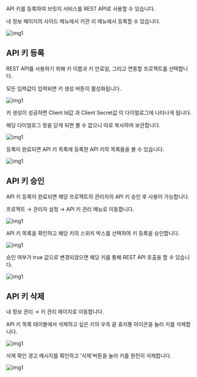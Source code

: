 API 키를 등록하여 브릿지 서비스를 REST API로 사용할 수 있습니다.

내 정보 페이지의 사이드 메뉴에서 키관 리 메뉴에서 등록할 수 있습니다.

  

![img1](https://raw.githubusercontent.com/vazilcompany/vridge-docs/main/guide/img/key_management_01.png)  

  

API 키 등록
--------


  

REST API를 사용하기 위해 키 이름과 키 만료일, 그리고 연동할 프로젝트를 선택합니다.

모든 입력값이 입력되면 키 생성 버튼이 활성화됩니다.

![img1](https://raw.githubusercontent.com/vazilcompany/vridge-docs/main/guide/img/key_management_02.png)  

  

  

키 생성이 성공하면 Client Id값 과 Client Secret값 이 다이얼로그에 나타나게 됩니다.

해당 다이얼로그 창을 닫게 되면 볼 수 없으니 따로 복사하여 보관합니다.

![img1](https://raw.githubusercontent.com/vazilcompany/vridge-docs/main/guide/img/key_management_03.png)  

  

  

등록이 완료되면 API 키 목록에 등록한 API 키의 목록들을 볼 수 있습니다.

![img1](https://raw.githubusercontent.com/vazilcompany/vridge-docs/main/guide/img/key_management_04.png)  

  

  

API 키 승인
--------


API 키 등록이 완료되면 해당 프로젝트의 관리자의 API 키 승인 후 사용이 가능합니다.

  

프로젝트 → 관리자 설정 → API 키 관리 메뉴로 이동합니다.

![img1](https://raw.githubusercontent.com/vazilcompany/vridge-docs/main/guide/img/key_management_05.png)  

  

API 키 목록을 확인하고 해당 키의 스위치 박스를 선택하여 키 등록을 승인합니다.

![img1](https://raw.githubusercontent.com/vazilcompany/vridge-docs/main/guide/img/key_management_06.png)  

  

  

승인 여부가 true 값으로 변경되었으면 해당 키를 통해 REST API 호출을 할 수 있습니다.

![img1](https://raw.githubusercontent.com/vazilcompany/vridge-docs/main/guide/img/key_management_07.png)  

  

  

API 키 삭제
--------


내 정보 관리 → 키 관리 페이지로 이동합니다.

API 키 목록 테이블에서 삭제하고 싶은 키의 우측 끝 휴지통 아이콘을 눌러 키를 삭제합니다.

![img1](https://raw.githubusercontent.com/vazilcompany/vridge-docs/main/guide/img/key_management_08.png)  

  

  

삭제 확인 경고 메시지를 확인하고 '삭제'버튼을 눌러 키를 완전히 삭제합니다.

![img1](https://raw.githubusercontent.com/vazilcompany/vridge-docs/main/guide/img/key_management_09.png)  
